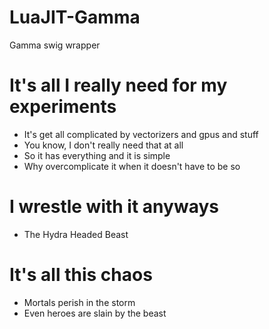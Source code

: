 # LuaJIT-Gamma
Gamma swig wrapper 

# It's all I really need for my experiments
* It's get all complicated by vectorizers and gpus and stuff
* You know, I don't really need that at all
* So it has everything and it is simple
* Why overcomplicate it when it doesn't have to be so

# I wrestle with it anyways
* The Hydra Headed Beast

# It's all this chaos
* Mortals perish in the storm
* Even heroes are slain by the beast






